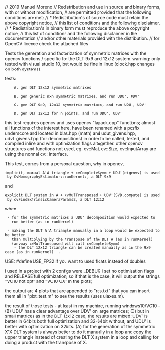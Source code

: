 // 2019 Manuel Moreno
// Redistribution and use in source and binary forms, with or without modification,
// are permitted provided that the following conditions are met:
//   * Redistribution's of source code must retain the above copyright notice,
//     this list of conditions and the following disclaimer.
//   * Redistribution's in binary form must reproduce the above copyright notice,
//     this list of conditions and the following disclaimer in the documentation
//     and/or other materials provided with the distribution.
// for OpenCV licence check the attached files

Tests the generation and factorization of symmetric matrices with the opencv
functions / specific for the DLT 9x9 and 12x12 system.
warning: only tested with visual studio 10, but would be fine in linux
(clock.hpp changes on both systems)

tests:

        A. gen DLT 12x12 symmetric matrixes
		
        B. gen generic nxn symmetric matrixes, and run UDU', UDV' 
		
        C. gen DLT 9x9, 12x12 symmetric matrixes, and run UDU', UDV'
		
        D. gen DLT 12x12 for n points, and run UDU', UDV'
		

this test requires opencv and uses opencv "lapack.cpp" functions; 
almost all functions of the interest here, have been renamed with a posfix underscore
and located in blas.hpp (math) and udut_givens.hpp, udvt_givens.hpp (for decompositions)
in order to be called, tested, and compiled inline and with optimization flags altogether.
other opencv structures and functions not used, eg. cv::Mat, cv::Size, cv::InputArray
are using the normal cv:: interface.

This test, comes from a personal question, why in opencv, 

	implicit, manual A'A triangle + cvCompleteSymm + UDU'(eigenvv) is used 
     by CvHomographyEstimator::runKernel:, a DLT 9x9
	 
   and 
   
	explicit DLT system in A + cvMulTransposed + UDV'(SVD.compute) is used 
     by cvFindExtrinsicCameraParams2, a DLT 12x12

   when...
   
     - for the symmetric matrixes a UDU' decomposition would expected to 
       run better (as in runKernel)
	   
     - making the DLT A'A triangle manually in a loop would be expected to be better
       than multiplying by the transpose of the DLT A (as in runKernel)  
       (anyway cvMulTransposed will call cvCompleteSymm)
        - the DLT 12x12 triangle can be created manually as in the 9x9 case (as in runKernel)  .

USE:
  #define USE_FP32 if you want to used floats instead of doubles

  i used in a project with 2 configs were _DEBUG i set no optimization flags
  and RELEASE full optimization; so if that is the case, it will output
  the strings "VC10 not opt" and "VC10 OX" in the plots;

  the output are 4 plots that are appended to "res.txt" that you can 
  insert them all in "plot_test.m" to see the results (uses uiaxes.m).

the result of those tests - at least in my machine, running windows10/VC10 -
(B) UDU' has a clear advantage over UDV' on large matrices; (D) but in small matrices as
in the DLT 12x12 case, the results are mixed: UDV' is better in 64bits both full optimization
and 32-64bit without, and UDU' is better with optimization on 32bits.
(A) for the generation of the symmetric X'X DLT system is always better to do it manually in a loop and 
copy the upper triangle instead of creating the DLT X system in a loop and calling for doing a product
with the transpose of X.








